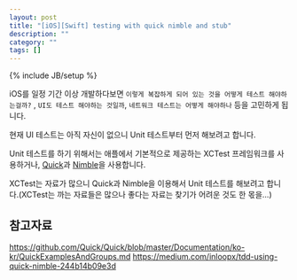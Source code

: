 ```yaml
---
layout: post
title: "[iOS][Swift] testing with quick nimble and stub"
description: ""
category: ""
tags: []
---
```

{% include JB/setup %}

iOS를 일정 기간 이상 개발하다보면 `이렇게 복잡하게 되어 있는 것을 어떻게 테스트 해야하는걸까?` , `UI도 테스트 해야하는 것일까`, `네트워크 테스트는 어떻게 해야하나` 등을 고민하게 됩니다.

현재 UI 테스트는 아직 자신이 없으니 Unit 테스트부터 먼저 해보려고 합니다.

Unit 테스트를 하기 위해서는 애플에서 기본적으로 제공하는 XCTest 프레임워크를 사용하거나, [Quick](https://github.com/Quick/Quick)과 [Nimble](https://github.com/Quick/Nimble)을 사용합니다.

XCTest는 자료가 많으니 Quick과 Nimble을 이용해서 Unit 테스트를 해보려고 합니다.(XCTest는 까는 자료들은 많으나 좋다는 자료는 찾기가 어려운 것도 한 몫을...)

## 참고자료

https://github.com/Quick/Quick/blob/master/Documentation/ko-kr/QuickExamplesAndGroups.md
https://medium.com/inloopx/tdd-using-quick-nimble-244b14b09e3d